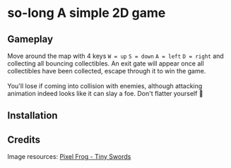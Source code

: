 # so-long A simple 2D game

## Gameplay

Move around the map with 4 keys `W = up` `S = down` `A = left` `D = right` and collecting all bouncing collectibles.
An exit gate will appear once all collectibles have been collected, escape through it to win the game.
<br /><br />
You'll lose if coming into collision with enemies, although attacking animation indeed looks like 
it can slay a foe. Don't flatter yourself :zany_face:

## Installation

## Credits
Image resources: [Pixel Frog - Tiny Swords](https://pixelfrog-assets.itch.io/tiny-swords)
